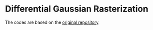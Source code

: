 # Differential Gaussian Rasterization

The codes are based on the [original repository](https://github.com/slothfulxtx/diff-gaussian-rasterization). 
